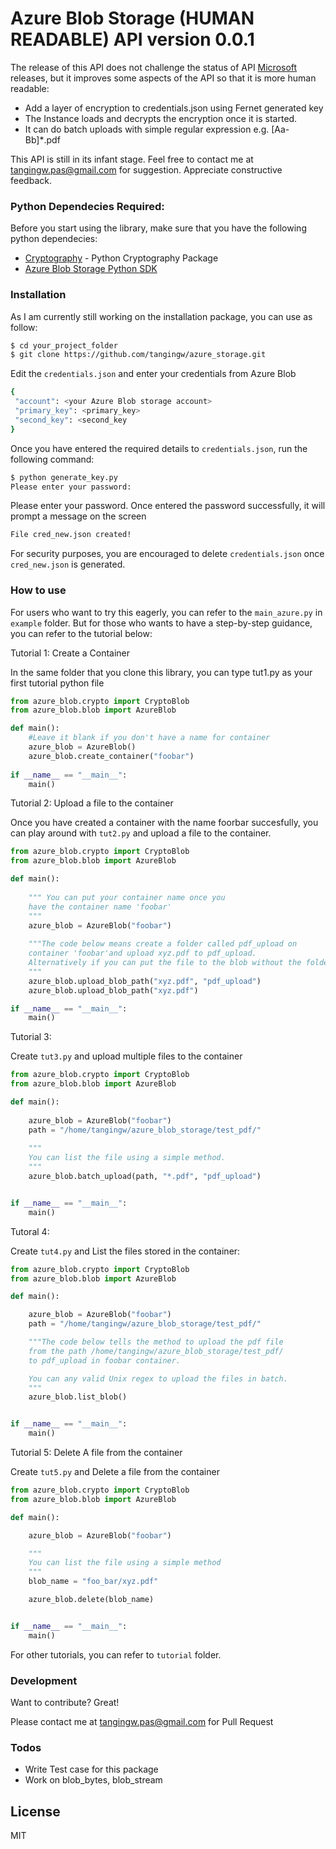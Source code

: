 # Azure Blob Storage (HUMAN READABLE) API version 0.0.1

The release of this API does not challenge the status of API [Microsoft] releases, but it improves some aspects of the API so that it is more human readable:
  - Add a layer of encryption to credentials.json using Fernet generated key
  - The Instance loads and decrypts the encryption once it is started.
  - It can do batch uploads with simple regular expression e.g. [Aa-Bb]*.pdf

This API is still in its infant stage. Feel free to contact me at <tangingw.pas@gmail.com> for suggestion. Appreciate constructive feedback.

### Python Dependecies Required:

Before you start using the library, make sure that you have the following python dependecies:
* [Cryptography] - Python Cryptography Package
* [Azure Blob Storage Python SDK] 

### Installation

As I am currently still working on the installation package, you can use as follow:

```sh
$ cd your_project_folder
$ git clone https://github.com/tangingw/azure_storage.git  
```

Edit the ```credentials.json``` and enter your credentials from Azure Blob

```sh
{
 "account": <your Azure Blob storage account>
 "primary_key": <primary_key>
 "second_key": <second_key
}
```

Once you have entered the required details to ```credentials.json```, run the following command:
```sh
$ python generate_key.py
Please enter your password:
```
Please enter your password. Once entered the password successfully, it will prompt a message on the screen

```sh
File cred_new.json created!
```

For security purposes, you are encouraged to delete ```credentials.json``` once ```cred_new.json``` is generated. 
### How to use

For users who want to try this eagerly, you can refer to the ```main_azure.py``` in ```example``` folder. But for those who wants to have a step-by-step guidance, you can refer to the tutorial below:

Tutorial 1: Create a Container

In the same folder that you clone this library, you can type tut1.py as your first tutorial python file
```python
from azure_blob.crypto import CryptoBlob
from azure_blob.blob import AzureBlob

def main():
    #Leave it blank if you don't have a name for container
    azure_blob = AzureBlob() 
    azure_blob.create_container("foobar")
    
if __name__ == "__main__":
    main()
```

Tutorial 2: Upload a file to the container

Once you have created a container with the name foorbar succesfully, you can play around with ```tut2.py``` and upload a file to the container.
```python
from azure_blob.crypto import CryptoBlob
from azure_blob.blob import AzureBlob

def main():
   
    """ You can put your container name once you
    have the container name 'foobar'
    """
    azure_blob = AzureBlob("foobar")
    
    """The code below means create a folder called pdf_upload on 
    container 'foobar'and upload xyz.pdf to pdf_upload. 
    Alternatively if you can put the file to the blob without the folder
    """
    azure_blob.upload_blob_path("xyz.pdf", "pdf_upload")
    azure_blob.upload_blob_path("xyz.pdf")

if __name__ == "__main__":
    main()
```
Tutorial 3:

Create ```tut3.py``` and upload multiple files to the container
```python
from azure_blob.crypto import CryptoBlob
from azure_blob.blob import AzureBlob

def main():
 
    azure_blob = AzureBlob("foobar")
    path = "/home/tangingw/azure_blob_storage/test_pdf/"
   
    """
    You can list the file using a simple method.
    """
    azure_blob.batch_upload(path, "*.pdf", "pdf_upload")


if __name__ == "__main__":
    main()
```
Tutoral 4: 

Create ```tut4.py``` and List the files stored in the container:

```python
from azure_blob.crypto import CryptoBlob
from azure_blob.blob import AzureBlob

def main():

    azure_blob = AzureBlob("foobar")
    path = "/home/tangingw/azure_blob_storage/test_pdf/"

    """The code below tells the method to upload the pdf file
    from the path /home/tangingw/azure_blob_storage/test_pdf/
    to pdf_upload in foobar container.

    You can any valid Unix regex to upload the files in batch.
    """
    azure_blob.list_blob()


if __name__ == "__main__":
    main()
```

Tutorial 5: Delete A file from the container

Create ```tut5.py``` and Delete a file from the container

```python
from azure_blob.crypto import CryptoBlob
from azure_blob.blob import AzureBlob

def main():

    azure_blob = AzureBlob("foobar")

    """
    You can list the file using a simple method
    """
    blob_name = "foo_bar/xyz.pdf"

    azure_blob.delete(blob_name)


if __name__ == "__main__":
    main()

```

For other tutorials, you can refer to ```tutorial``` folder.

### Development

Want to contribute? Great!

Please contact me at <tangingw.pas@gmail.com> for Pull Request

### Todos

 - Write Test case for this package
 - Work on blob_bytes, blob_stream

License
----

MIT


[//]: # (These are reference links used in the body of this note and get stripped out when the markdown processor does its job. There is no need to format nicely because it shouldn't be seen. Thanks SO - http://stackoverflow.com/questions/4823468/store-comments-in-markdown-syntax)

   [Microsoft]: <https:www.microsoft.com> 
   [Azure Blob Storage Python SDK]: <https://github.com/Azure/azure-storage-python>
   [Cryptography]: <https://cryptography.io/en/latest/>
   
